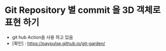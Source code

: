# Git Repository 별 commit 을 3D 객체로 표현 하기 
- git hub Action을 사용 하고 있음
- [확인] :   https://paypulse.github.io/git-garden/
